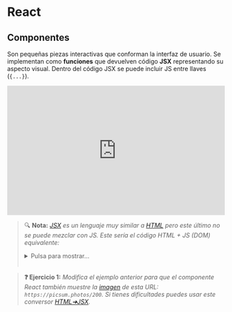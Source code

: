 # React
## Componentes

Son pequeñas piezas interactivas que conforman la interfaz de usuario. Se implementan como **funciones** que devuelven código **JSX** representando su aspecto visual. Dentro del código JSX se puede incluir JS entre llaves (`{...}`).

<iframe height="300" style="width: 100%;" scrolling="no" title="Componentes" src="https://codepen.io/-lvaro-Ruiz-Calzada/embed/zxOXLEy?default-tab=js%2Cresult&editable=true&theme-id=light" frameborder="no" loading="lazy" allowtransparency="true" allowfullscreen="true">
  See the Pen <a href="https://codepen.io/-lvaro-Ruiz-Calzada/pen/zxOXLEy">
  Componentes</a> by Álvaro Ruiz Calzada (<a href="https://codepen.io/-lvaro-Ruiz-Calzada">@-lvaro-Ruiz-Calzada</a>)
  on <a href="https://codepen.io">CodePen</a>.
</iframe>

> 🔍 **Nota:** _[JSX](https://en.wikipedia.org/wiki/JSX_(JavaScript)) es un lenguaje muy similar a [HTML](https://developer.mozilla.org/en-US/docs/Web/HTML/Element) pero este último no se puede mezclar con JS. Este sería el código HTML + JS (DOM) equivalente:_
> <details><summary>Pulsa para mostrar...</summary>
> <div class="sandpack" data-template="vanilla" data-width="55" data-height="200px"><pre data-file="index.js">
> const nombre = 'React';
> const h1 = document.createElement('h1');
> h1.textContent = 
>   `¡Hola ${nombre.toUpperCase()}!`;
> document.getElementById('root').appendChild(h1);
> </pre><pre data-file="index.html">
> &lt;!DOCTYPE html>
> &lt;html>
> &lt;body>
>   &lt;div id="root">&lt;/div>
>   &lt;script src="index.js">&lt;/script>
> &lt;/body>
> &lt;/html>
> </pre></div></details><br/>

> **❓ Ejercicio 1:** _Modifica el ejemplo anterior para que el componente React también muestre la [imagen](https://developer.mozilla.org/en-US/docs/Web/HTML/Element/img) de esta URL: `https://picsum.photos/200`. Si tienes dificultades puedes usar este conversor [HTML➜JSX](https://transform.tools/html-to-jsx)._

